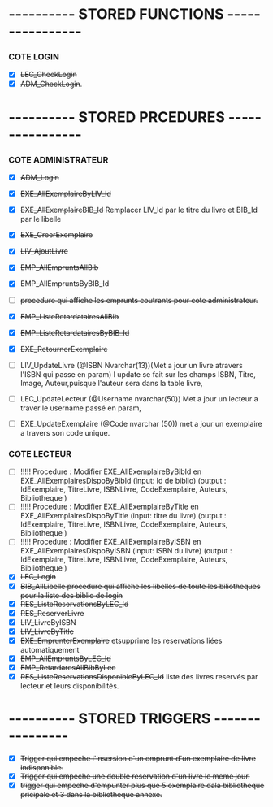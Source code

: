 # ---------- STORED FUNCTIONS ----------------

### COTE LOGIN #
- [x] ~~LEC_CheckLogin~~
- [x] ~~ADM_CheckLogin~~.

# ---------- STORED PRCEDURES ----------------

### COTE ADMINISTRATEUR #
- [x] ~~ADM_Login~~
- [x] ~~EXE_AllExemplaireByLIV_Id~~
- [x] ~~EXE_AllExemplaireBIB_Id~~ Remplacer LIV_Id par le titre du livre et BIB_Id par le libelle
- [x] ~~EXE_CreerExemplaire~~
- [x] ~~LIV_AjoutLivre~~
- [x] ~~EMP_AllEmpruntsAllBib~~
- [x] ~~EMP_AllEmpruntsByBIB_Id~~
- [ ] ~~procedure qui affiche les emprunts coutrants pour cote administrateur.~~
- [x] ~~EMP_ListeRetardatairesAllBib~~
- [x] ~~EMP_ListeRetardatairesByBIB_Id~~
- [x] ~~EXE_RetournerExemplaire~~
- [ ] LIV_UpdateLivre (@ISBN Nvarchar(13))(Met a jour un livre atravers l'ISBN qui passe en param) l update se fait sur les champs ISBN, Titre, Image, Auteur,puisque l'auteur sera dans la table livre,
- [ ] LEC_UpdateLecteur (@Username nvarchar(50)) Met a jour un lecteur a traver le username passé en param, 
- [ ] EXE_UpdateExemplaire (@Code nvarchar (50)) met a jour un exemplaire a travers son code unique.


### COTE LECTEUR #

 - [ ]  !!!!! Procedure : Modifier EXE_AllExemplaireByBibId en  EXE_AllExemplairesDispoByBibId (input: Id de biblio) (output : IdExemplaire,                TitreLivre, ISBNLivre, CodeExemplaire, Auteurs, Bibliotheque )
 - [ ]  !!!!! Procedure : Modifier EXE_AllExemplaireByTitle en  EXE_AllExemplairesDispoByTitle (input: titre du livre) (output : IdExemplaire,         TitreLivre, ISBNLivre, CodeExemplaire, Auteurs, Bibliotheque ) 
  - [ ]  !!!!! Procedure : Modifier EXE_AllExemplaireByISBN en  EXE_AllExemplairesDispoByISBN (input: ISBN du livre) (output : IdExemplaire,          TitreLivre, ISBNLivre, CodeExemplaire, Auteurs, Bibliotheque ) 
- [x] ~~LEC_Login~~
- [x] ~~BIB_AllLibelle procedure qui affiche les libelles de toute les biliotheques pour la liste des biblio de login~~
- [x] ~~RES_ListeReservationsByLEC_Id~~
- [x] ~~RES_ReserverLivre~~
- [x] ~~LIV_LivreByISBN~~
- [x] ~~LIV_LivreByTitle~~
- [x] ~~EXE_EmprunterExemplaire~~ etsupprime les reservations liées automatiquement 
- [x] ~~EMP_AllEmpruntsByLEC_Id~~
- [x] ~~EMP_RetardaresAllBibByLec~~
- [x] ~~RES_ListeReservationsDisponibleByLEC_Id~~ liste des livres reservés par lecteur et leurs disponibilités.

# ---------- STORED TRIGGERS ----------------
- [x] ~~Trigger qui empeche l'insersion d'un emprunt d'un exemplaire de livre indisponible.~~
- [x] ~~Trigger qui empeche une double reservation d'un livre le meme jour.~~
- [x] ~~trigger qui empeche d'empunter plus que 5 exemplaire dala bibliotheque pricipale et 3 dans la bibliotheque annexe.~~
